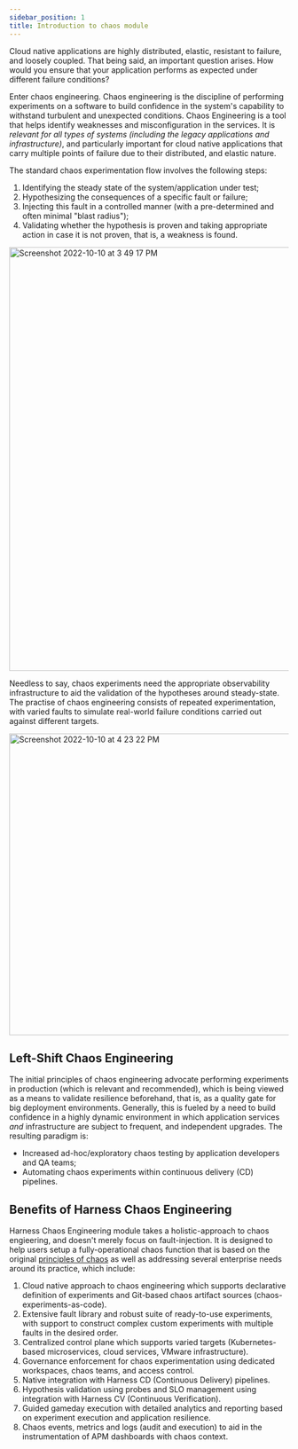 ```yaml
---
sidebar_position: 1
title: Introduction to chaos module
---
```


Cloud native applications are highly distributed, elastic, resistant to failure, and loosely coupled. That being said, an important question arises. How would you ensure that your application performs as expected under different failure conditions?

Enter chaos engineering. Chaos engineering is the discipline of performing experiments on a software to build confidence in the system's
capability to withstand turbulent and unexpected conditions. Chaos Engineering is a tool that helps identify weaknesses and misconfiguration in 
the services. It is _relevant for all types of systems (including the legacy applications and infrastructure)_, and particularly important for
cloud native applications that carry multiple points of failure due to their distributed, and elastic nature.

The standard chaos experimentation flow involves the following steps:
1. Identifying the steady state of the system/application under test;
2. Hypothesizing the consequences of a specific fault or failure;
3. Injecting this fault in a controlled manner (with a pre-determined and often minimal "blast radius");
4. Validating whether the hypothesis is proven and taking appropriate action in case it is not proven, that is, a weakness is found. 

<img width="764" alt="Screenshot 2022-10-10 at 3 49 17 PM" src="https://user-images.githubusercontent.com/21166217/194844911-aaab2502-b729-4214-84fb-70717172d4a8.png"></img>

Needless to say, chaos experiments need the appropriate observability infrastructure to aid the validation of the hypotheses around
steady-state. The practise of chaos engineering consists of repeated experimentation, with varied faults to simulate real-world failure conditions
carried out against different targets.

<img width="544" alt="Screenshot 2022-10-10 at 4 23 22 PM" src="https://user-images.githubusercontent.com/21166217/194850472-0f4dda25-74f5-4dbb-86e8-45e09258de73.png"></img>


## Left-Shift Chaos Engineering

The initial principles of chaos engineering advocate performing experiments in production (which is relevant and recommended), which is being viewed as a means to validate resilience beforehand, that is, as a quality gate for big deployment environments. 
Generally, this is fueled by a need to build confidence in a highly dynamic environment in which application services _and_ infrastructure 
are subject to frequent, and independent upgrades. The resulting paradigm is:  

- Increased ad-hoc/exploratory chaos testing by application developers and QA teams; 
- Automating chaos experiments within continuous delivery (CD) pipelines.


## Benefits of Harness Chaos Engineering 

Harness Chaos Engineering module takes a holistic-approach to chaos engieering, and doesn't merely focus on fault-injection. It is designed to help users setup a fully-operational chaos function that is based on the original [principles of chaos](https://principlesofchaos.org/) as well as addressing several enterprise needs around its practice, which include:

1. Cloud native approach to chaos engineering which supports declarative definition of experiments and Git-based chaos artifact sources (chaos-experiments-as-code).
2. Extensive fault library and robust suite of ready-to-use experiments, with support to construct complex custom experiments with multiple faults in the desired order.
3. Centralized control plane which supports varied targets (Kubernetes-based microservices, cloud services, VMware infrastructure). 
4. Governance enforcement for chaos experimentation using dedicated workspaces, chaos teams, and access control.
5. Native integration with Harness CD (Continuous Delivery) pipelines.
6. Hypothesis validation using probes and SLO management using integration with Harness CV (Continuous Verification).
7. Guided gameday execution with detailed analytics and reporting based on experiment execution and application resilience.
8. Chaos events, metrics and logs (audit and execution) to aid in the instrumentation of APM dashboards with chaos context.
